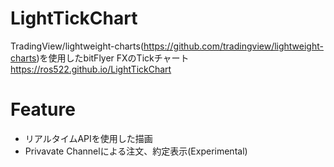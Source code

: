 # LightTickChart

TradingView/lightweight-charts(https://github.com/tradingview/lightweight-charts)を使用したbitFlyer FXのTickチャート
https://ros522.github.io/LightTickChart

# Feature
 - リアルタイムAPIを使用した描画
 - Privavate Channelによる注文、約定表示(Experimental)
